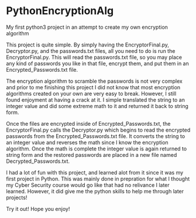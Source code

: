 # PythonEncryptionAlg
My first python3 project in an attempt to create my own encryption algorithm

This project is quite simple. By simply having the EncryptorFinal.py, Decryptor.py, and the passwords.txt files, all you need to do is run the EncryptorFinal.py. This will read the passwords.txt file, so you may place any kind of passwords you like in that file, encrypt them, and put them in an Encrypted_Passwords.txt file. 

The encryption algorithm to scramble the passwords is not very complex and prior to me finishing this project I did not know that most encryption algorithms created on your own are very easy to break. However, I still found enjoyment at having a crack at it. I simple translated the string to an integer value and did some extreme math to it and returned it back to string form. 

Once the files are encrypted inside of Encrypted_Passwords.txt, the EncryptorFinal.py calls the Decryptor.py which begins to read the encrypted passwords from the Encrypted_Passwords.txt file. It converts the string to an integer value and reverses the math since I know the encryption algorithm. Once the math is complete the integer value is again returned to string form and the restored passwords are placed in a new file named Decrypted_Passwords.txt. 

I had a lot of fun with this project, and learned alot from it since it was my first project in Python. This was mainly done in prepration for what I thought my Cyber Security course would go like that had no relivance I later learned. However, it did give me the python skills to help me through later projects! 

Try it out! Hope you enjoy!

